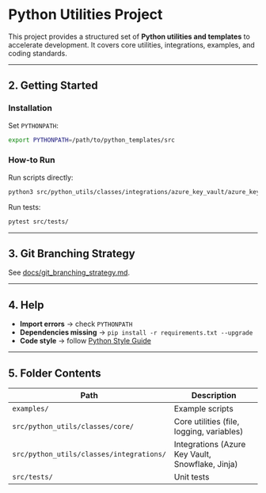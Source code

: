 # Python Utilities Project

This project provides a structured set of **Python utilities and templates** to accelerate development.
It covers core utilities, integrations, examples, and coding standards.

---

## 2. Getting Started

### Installation

Set `PYTHONPATH`:

```bash
export PYTHONPATH=/path/to/python_templates/src
```

### How-to Run

Run scripts directly:

```bash
python3 src/python_utils/classes/integrations/azure_key_vault/azure_key_vault_client.py
```

Run tests:

```bash
pytest src/tests/
```

---

## 3. Git Branching Strategy

See [docs/git\_branching\_strategy.md](docs/git_branching_strategy.md).

---

## 4. Help

* **Import errors** → check `PYTHONPATH`
* **Dependencies missing** → `pip install -r requirements.txt --upgrade`
* **Code style** → follow [Python Style Guide](docs/python_style_guide.md)

---

## 5. Folder Contents

| Path                                     | Description                                      |
| ---------------------------------------- | ------------------------------------------------ |
| `examples/`                              | Example scripts                                  |
| `src/python_utils/classes/core/`         | Core utilities (file, logging, variables)        |
| `src/python_utils/classes/integrations/` | Integrations (Azure Key Vault, Snowflake, Jinja) |
| `src/tests/`                             | Unit tests                                       |
